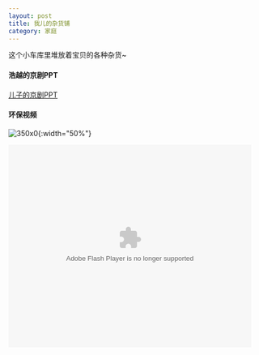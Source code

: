 ```yaml
---
layout: post
title: 我儿的杂货铺	
category: 家庭
---
```


这个小车库里堆放着宝贝的各种杂货~


#### 浩越的京剧PPT

[儿子的京剧PPT](/assets/opera.pptx)



#### 环保视频
![350x0](http://pic.qiantucdn.com/58pic/13/20/62/82Q58PIC6NU_1024.jpg){:width="50%"}

<div>
	<embed src='http://player.youku.com/player.php/sid/XMTMxMjkxMDc1Ng==/v.swf' allowFullScreen='true' quality='high' width='480' height='400' align='middle' allowScriptAccess='always' type='application/x-shockwave-flash'>
</div>